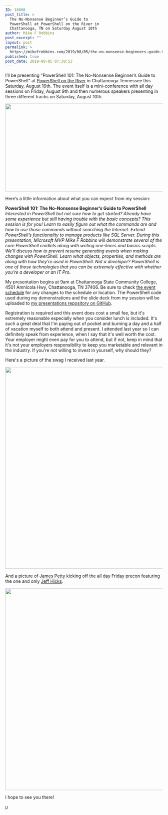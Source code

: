 ```yaml
---
ID: 18008
post_title: >
  The No-Nonsense Beginner’s Guide to
  PowerShell at PowerShell on the River in
  Chattanooga, TN on Saturday August 10th
author: Mike F Robbins
post_excerpt: ""
layout: post
permalink: >
  https://mikefrobbins.com/2019/08/05/the-no-nonsense-beginners-guide-to-powershell-at-powershell-on-the-river-in-chattanooga-tn-on-saturday-august-10th/
published: true
post_date: 2019-08-05 07:30:53
---
```

I’ll be presenting "PowerShell 101: The No-Nonsense Beginner’s Guide to PowerShell" at <a href="https://www.powershellchatt.com/" target="_blank" rel="noopener noreferrer">PowerShell on the River</a> in Chattanooga Tennessee this Saturday, August 10th. The event itself is a mini-conference with all day sessions on Friday, August 9th and then numerous speakers presenting in three different tracks on Saturday, August 10th.

<a href="https://www.powershellchatt.com/" target="_blank" rel="noopener noreferrer"><img class="alignnone size-full wp-image-18011" src="https://mikefrobbins.com/wp-content/uploads/2019/08/psotr859.jpg" alt="" width="859" height="280" /></a>

Here’s a little information about what you can expect from my session:

<strong>PowerShell 101: The No-Nonsense Beginner’s Guide to PowerShell</strong>
<em>Interested in PowerShell but not sure how to get started? Already have some experience but still having trouble with the basic concepts? This session is for you! Learn to easily figure out what the commands are and how to use those commands without searching the Internet. Extend PowerShell’s functionality to manage products like SQL Server. During this presentation, Microsoft MVP Mike F Robbins will demonstrate several of the core PowerShell cmdlets along with writing one-liners and basics scripts. We’ll discuss how to prevent resume generating events when making changes with PowerShell. Learn what objects, properties, and methods are along with how they’re used in PowerShell. Not a developer? PowerShell is one of those technologies that you can be extremely effective with whether you’re a developer or an IT Pro.</em>

My presentation begins at 9am at Chattanooga State Community College, 4501 Amnicola Hwy, Chattanooga, TN 37406. Be sure to check <a href="https://www.powershellchatt.com/" target="_blank" rel="noopener noreferrer">the event schedule</a> for any changes to the schedule or location. The PowerShell code used during my demonstrations and the slide deck from my session will be uploaded to <a href="https://github.com/mikefrobbins/Presentations" target="_blank" rel="noopener noreferrer">my presentations repository on GitHub</a>.

Registration is required and this event does cost a small fee, but it's extremely reasonable especially when you consider lunch is included. It's such a great deal that I'm paying out of pocket and burning a day and a half of vacation myself to both attend and present. I attended last year so I can definitely speak from experience, when I say that it's well worth the cost. Your employer might even pay for you to attend, but if not, keep in mind that it's not your employers responsibility to keep you marketable and relevant in the industry. If you're not willing to invest in yourself, why should they?

Here's a picture of the swag I received last year.

<a href="https://mikefrobbins.com/wp-content/uploads/2019/08/psotr-swag2018.jpg"><img class="alignnone size-full wp-image-18023" src="https://mikefrobbins.com/wp-content/uploads/2019/08/psotr-swag2018.jpg" alt="" width="859" height="644" /></a>

And a picture of <a href="https://twitter.com/PSJamesP" target="_blank" rel="noopener noreferrer">James Petty</a> kicking off the all day Friday precon featuring the one and only <a href="https://twitter.com/JeffHicks" target="_blank" rel="noopener noreferrer">Jeff Hicks</a>.

<a href="https://mikefrobbins.com/wp-content/uploads/2019/08/psotr2018-1b.jpg"><img class="alignnone size-full wp-image-18026" src="https://mikefrobbins.com/wp-content/uploads/2019/08/psotr2018-1b.jpg" alt="" width="859" height="644" /></a>

I hope to see you there!

µ